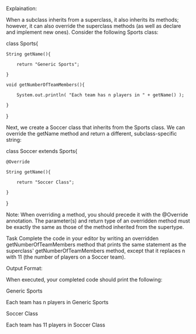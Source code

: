 Explaination: 

When a subclass inherits from a superclass, it also inherits its methods; however, it can also override the superclass methods (as well as declare and implement new ones). Consider the following Sports class:

class Sports{

    String getName(){
    
        return "Generic Sports";
        
    }
    
    void getNumberOfTeamMembers(){
    
        System.out.println( "Each team has n players in " + getName() );
        
    }
    
}

Next, we create a Soccer class that inherits from the Sports class. We can override the getName method and return a different, subclass-specific string:


class Soccer extends Sports{

    @Override
    
    String getName(){
    
        return "Soccer Class";
        
    }
    
}


Note: When overriding a method, you should precede it with the @Override annotation. 
The parameter(s) and return type of an overridden method must be exactly the same as those of the method inherited from the supertype.

Task
Complete the code in your editor by writing an overridden getNumberOfTeamMembers method that prints the same statement as the superclass' getNumberOfTeamMembers method, except that it replaces n with 11 (the number of players on a Soccer team).

Output Format:

When executed, your completed code should print the following:

Generic Sports

Each team has n players in Generic Sports

Soccer Class

Each team has 11 players in Soccer Class
